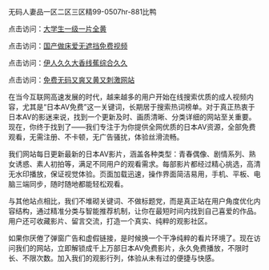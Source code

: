 无码人妻品一区二区三区精99-0507hr-881比鸭


点击访问：<a href="https://rtj-3zo.pages.dev/">大学生一级一片全黄</a>

点击访问：<a href="https://gfd-5xg.pages.dev/">国产做床爱无遮挡免费视频</a>

点击访问：<a href="https://bsdf-5f5.pages.dev/">伊人久久大香线蕉综合久久</a>

点击访问：<a href="https://fdhf-454.pages.dev/">免费无码又爽又黄又刺激网站</a>


在当今互联网高速发展的时代，越来越多的用户开始在线搜索优质的成人视频内容，尤其是“日本AV免费”这一关键词，长期居于搜索热词榜单。对于真正热衷于日本AV的影迷来说，找到一个更新及时、画质清晰、分类详细的网站至关重要。现在，你终于找到了——我们专注于为你提供全网优质的日本AV资源，全部免费观看，无需注册、不卡顿，无广告骚扰，体验丝滑流畅。

我们网站每日更新最新的日本AV影片，涵盖各种类型：青春偶像、剧情系列、熟女诱惑、素人初拍等，满足不同用户的观看需求。每部影片都经过精心挑选，高清无水印播放，保证视觉体验。页面加载迅速，操作界面简洁易用，手机、平板、电脑三端同步，随时随地都能轻松观看。

与其他站点相比，我们不堆砌关键词、不做标题党，而是真正站在用户角度优化内容结构，通过精准分类与智能推荐机制，让你在最短时间内找到自己喜爱的作品。用户还可收藏影片、留言交流，打造一个真实、纯粹的观影社区。

如果你厌倦了弹窗广告和虚假链接，是时候换一个干净纯粹的看片环境了。现在访问我们的网站，立即解锁成千上万部日本AV免费影片，永久免费播放，不限时长、不限次数。加入我们的观影行列，体验从未有过的便捷与快感。

<span style="display:none;">[Canonical link ( https://github.com/vm20250704/545482 ）</span>
